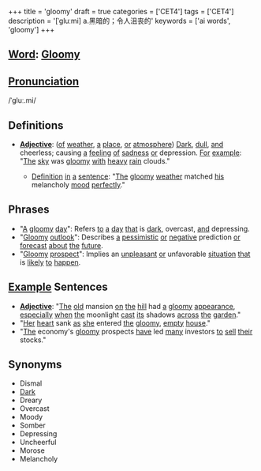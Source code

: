 +++
title = 'gloomy'
draft = true
categories = ['CET4']
tags = ['CET4']
description = '[ˈgluːmi] a.黑暗的；令人沮丧的'
keywords = ['ai words', 'gloomy']
+++

## [Word](/en/post/word/): [Gloomy](/en/post/gloomy/)

## [Pronunciation](/en/post/pronunciation/)
/ˈɡluː.mi/

## Definitions
- **[Adjective](/en/post/adjective/)**: ([of](/en/post/of/) [weather](/en/post/weather/), [a](/en/post/a/) [place](/en/post/place/), [or](/en/post/or/) [atmosphere](/en/post/atmosphere/)) [Dark](/en/post/dark/), [dull](/en/post/dull/), [and](/en/post/and/) cheerless; causing [a](/en/post/a/) [feeling](/en/post/feeling/) [of](/en/post/of/) [sadness](/en/post/sadness/) [or](/en/post/or/) depression. [For](/en/post/for/) [example](/en/post/example/): "[The](/en/post/the/) [sky](/en/post/sky/) was [gloomy](/en/post/gloomy/) [with](/en/post/with/) [heavy](/en/post/heavy/) [rain](/en/post/rain/) clouds."
  
  - [Definition](/en/post/definition/) [in](/en/post/in/) [a](/en/post/a/) [sentence](/en/post/sentence/): "[The](/en/post/the/) [gloomy](/en/post/gloomy/) [weather](/en/post/weather/) matched [his](/en/post/his/) melancholy [mood](/en/post/mood/) [perfectly](/en/post/perfectly/)."
  
## Phrases
- "[A](/en/post/a/) [gloomy](/en/post/gloomy/) [day](/en/post/day/)": Refers [to](/en/post/to/) [a](/en/post/a/) [day](/en/post/day/) [that](/en/post/that/) is [dark](/en/post/dark/), overcast, [and](/en/post/and/) depressing.
- "[Gloomy](/en/post/gloomy/) [outlook](/en/post/outlook/)": Describes [a](/en/post/a/) [pessimistic](/en/post/pessimistic/) [or](/en/post/or/) [negative](/en/post/negative/) prediction [or](/en/post/or/) [forecast](/en/post/forecast/) [about](/en/post/about/) [the](/en/post/the/) [future](/en/post/future/).
- "[Gloomy](/en/post/gloomy/) [prospect](/en/post/prospect/)": Implies an [unpleasant](/en/post/unpleasant/) [or](/en/post/or/) unfavorable [situation](/en/post/situation/) [that](/en/post/that/) is [likely](/en/post/likely/) [to](/en/post/to/) [happen](/en/post/happen/).

## [Example](/en/post/example/) Sentences
- **[Adjective](/en/post/adjective/)**: "[The](/en/post/the/) [old](/en/post/old/) mansion [on](/en/post/on/) [the](/en/post/the/) [hill](/en/post/hill/) had [a](/en/post/a/) [gloomy](/en/post/gloomy/) [appearance](/en/post/appearance/), [especially](/en/post/especially/) [when](/en/post/when/) [the](/en/post/the/) moonlight [cast](/en/post/cast/) [its](/en/post/its/) shadows [across](/en/post/across/) [the](/en/post/the/) [garden](/en/post/garden/)."
- "[Her](/en/post/her/) [heart](/en/post/heart/) sank [as](/en/post/as/) [she](/en/post/she/) entered [the](/en/post/the/) [gloomy](/en/post/gloomy/), [empty](/en/post/empty/) [house](/en/post/house/)."
- "[The](/en/post/the/) economy's [gloomy](/en/post/gloomy/) prospects [have](/en/post/have/) led [many](/en/post/many/) investors [to](/en/post/to/) [sell](/en/post/sell/) [their](/en/post/their/) stocks."

## Synonyms
- Dismal
- [Dark](/en/post/dark/)
- Dreary
- Overcast
- Moody
- Somber
- Depressing
- Uncheerful
- Morose
- Melancholy
